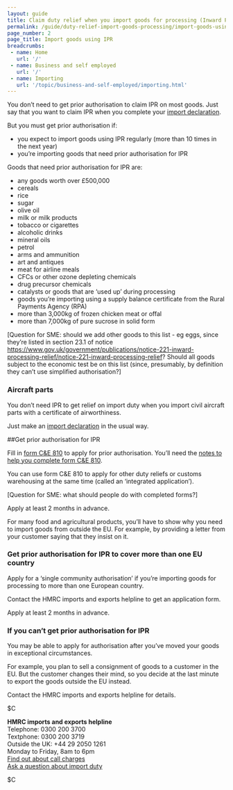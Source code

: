 ```yaml
---
layout: guide
title: Claim duty relief when you import goods for processing (Inward Processing Relief)
permalink: /guide/duty-relief-import-goods-processing/import-goods-using-ipr.html
page_number: 2
page_title: Import goods using IPR
breadcrumbs:
 - name: Home
   url: '/'
 - name: Business and self employed
   url: '/'
 - name: Importing
   url: '/topic/business-and-self-employed/importing.html'   
---
```


You don’t need to get prior authorisation to claim IPR on most goods. Just say that you want to claim IPR when you complete your [import declaration](/guide/import-goods-outside-eu/overview.html).

But you must get prior authorisation if:

- you expect to import goods using IPR regularly (more than 10 times in the next year)
- you’re importing goods that need prior authorisation for IPR

Goods that need prior authorisation for IPR are:

- any goods worth over £500,000
- cereals
- rice
- sugar
- olive oil
- milk or milk products
- tobacco or cigarettes
- alcoholic drinks
- mineral oils
- petrol
- arms and ammunition
- art and antiques
- meat for airline meals
- CFCs or other ozone depleting chemicals
- drug precursor chemicals
- catalysts or goods that are ‘used up’ during processing
- goods you’re importing using a supply balance certificate from the Rural Payments Agency (RPA)
- more than 3,000kg of frozen chicken meat or offal
- more than 7,000kg of pure sucrose in solid form

[Question for SME: should we add other goods to this list - eg eggs, since they’re listed in section 23.1 of notice https://www.gov.uk/government/publications/notice-221-inward-processing-relief/notice-221-inward-processing-relief? Should all goods subject to the economic test be on this list (since, presumably, by definition they can’t use simplified authorisation?]

### Aircraft parts

You don’t need IPR to get relief on import duty when you import civil aircraft parts with a certificate of airworthiness.

Just make an [import declaration](/guide/import-goods-outside-eu/overview.html) in the usual way.

##Get prior authorisation for IPR

Fill in [form C&E 810](/government/uploads/system/uploads/attachment_data/file/400933/ce810.pdf) to apply for prior authorisation. You’ll need the [notes to help you complete form C&E 810](/government/uploads/system/uploads/attachment_data/file/381441/ce810-notes.pdf).  

You can use form C&E 810 to apply for other duty reliefs or customs warehousing at the same time (called an ‘integrated application’).

[Question for SME: what should people do with completed forms?]

Apply at least 2 months in advance.

For many food and agricultural products, you’ll have to show why you need to import goods from outside the EU. For example, by providing a letter from your customer saying that they insist on it.

### Get prior authorisation for IPR to cover more than one EU country

Apply for a ‘single community authorisation’ if you’re importing goods for processing to more than one European country.

Contact the HMRC imports and exports helpline to get an application form.

Apply at least 2 months in advance.

### If you can’t get prior authorisation for IPR

You may be able to apply for authorisation after you’ve moved your goods in exceptional circumstances.

For example, you plan to sell a consignment of goods to a customer in the EU. But the customer changes their mind, so you decide at the last minute to export the goods outside the EU instead.

Contact the HMRC imports and exports helpline for details.

$C 

**HMRC imports and exports helpline**    
Telephone: 0300 200 3700   
Textphone: 0300 200 3719  
Outside the UK: +44 29 2050 1261  
Monday to Friday, 8am to 6pm    
[Find out about call charges](/call-charges)     
[Ask a question about import duty](https://online.hmrc.gov.uk/shortforms/form/CITEX_CGEF?dept-name=&sub-dept-name=&location=43&origin=http://www.hmrc.gov.uk) 

$C  

